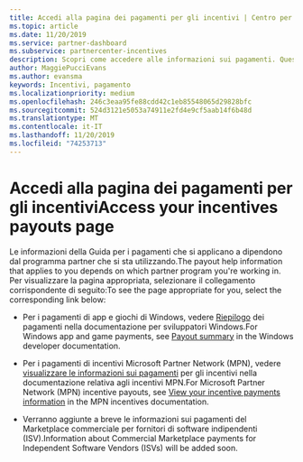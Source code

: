 ```yaml
---
title: Accedi alla pagina dei pagamenti per gli incentivi | Centro per i partner
ms.topic: article
ms.date: 11/20/2019
ms.service: partner-dashboard
ms.subservice: partnercenter-incentives
description: Scopri come accedere alle informazioni sui pagamenti. Questo vale per i pagamenti di app e giochi di Windows, nonché per i pagamenti di incentivi MPN.
author: MaggiePucciEvans
ms.author: evansma
keywords: Incentivi, pagamento
ms.localizationpriority: medium
ms.openlocfilehash: 246c3eaa95fe88cdd42c1eb85548065d29828bfc
ms.sourcegitcommit: 524d3121e5053a74911e2fd4e9cf5aab14f6b48d
ms.translationtype: MT
ms.contentlocale: it-IT
ms.lasthandoff: 11/20/2019
ms.locfileid: "74253713"
---
```

# <a name="access-your-incentives-payouts-page"></a><span data-ttu-id="93e8a-105">Accedi alla pagina dei pagamenti per gli incentivi</span><span class="sxs-lookup"><span data-stu-id="93e8a-105">Access your incentives payouts page</span></span>

<span data-ttu-id="93e8a-106">Le informazioni della Guida per i pagamenti che si applicano a dipendono dal programma partner che si sta utilizzando.</span><span class="sxs-lookup"><span data-stu-id="93e8a-106">The payout help information that applies to you depends on which partner program you're working in.</span></span> <span data-ttu-id="93e8a-107">Per visualizzare la pagina appropriata, selezionare il collegamento corrispondente di seguito:</span><span class="sxs-lookup"><span data-stu-id="93e8a-107">To see the page appropriate for you, select the corresponding link below:</span></span>

- <span data-ttu-id="93e8a-108">Per i pagamenti di app e giochi di Windows, vedere [Riepilogo](https://docs.microsoft.com/windows/uwp/publish/payout-summary) dei pagamenti nella documentazione per sviluppatori Windows.</span><span class="sxs-lookup"><span data-stu-id="93e8a-108">For Windows app and game payments, see [Payout summary](https://docs.microsoft.com/windows/uwp/publish/payout-summary) in the Windows developer documentation.</span></span>

- <span data-ttu-id="93e8a-109">Per i pagamenti di incentivi Microsoft Partner Network (MPN), vedere [visualizzare le informazioni sui pagamenti](understand-incentive-payouts.md) per gli incentivi nella documentazione relativa agli incentivi MPN.</span><span class="sxs-lookup"><span data-stu-id="93e8a-109">For Microsoft Partner Network (MPN) incentive payouts, see [View your incentive payments information](understand-incentive-payouts.md) in the MPN incentives documentation.</span></span>

- <span data-ttu-id="93e8a-110">Verranno aggiunte a breve le informazioni sui pagamenti del Marketplace commerciale per fornitori di software indipendenti (ISV).</span><span class="sxs-lookup"><span data-stu-id="93e8a-110">Information about Commercial Marketplace payments for Independent Software Vendors (ISVs) will be added soon.</span></span>
